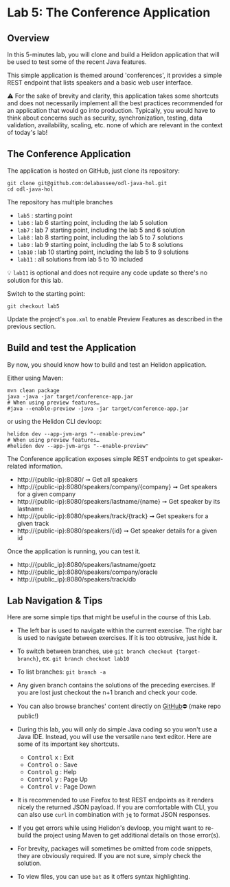 # Lab 5: The Conference Application

## Overview


In this 5-minutes lab, you will clone and build a Helidon application that will be used to test some of the recent Java features.

This simple application is themed around 'conferences', it provides a simple REST endpoint that lists speakers and a basic web user interface.

⚠️ For the sake of brevity and clarity, this application takes some shortcuts and does not necessarily implement all the best practices recommended for an application that would go into production. Typically, you would have to think about concerns such as security, synchronization, testing, data validation, availability, scaling, etc. none of which are relevant in the context of today's lab!


## The Conference Application

The application is hosted on GitHub, just clone its repository:

```
git clone git@github.com:delabassee/odl-java-hol.git
cd odl-java-hol
```

The repository has multiple branches

* `lab5` : starting point
* `lab6` : lab 6 starting point, including the lab 5 solution
* `lab7` : lab 7 starting point, including the lab 5 and 6 solution
* `lab8` : lab 8 starting point, including the lab 5 to 7 solutions
* `lab9` : lab 9 starting point, including the lab 5 to 8 solutions
* `lab10` : lab 10 starting point, including the lab 5 to 9 solutions
* `lab11` : all solutions from lab 5 to 10 included

💡 `lab11` is optional and does not require any code update so there's no solution for this lab.

Switch to the starting point:
```
git checkout lab5
```

Update the project's `pom.xml` to enable Preview Features as described in the previous section.

## Build and test the Application

By now, you should know how to build and test an Helidon application. 

Either using Maven:

```
mvn clean package
java -java -jar target/conference-app.jar
# When using preview features… 
#java --enable-preview -java -jar target/conference-app.jar
```

or using the Helidon CLI devloop:

```
helidon dev --app-jvm-args "--enable-preview"
# When using preview features…
#helidon dev --app-jvm-args "--enable-preview"
```

The Conference application exposes simple REST endpoints to get speaker-related information.

* http://{public-ip}:8080/ ➞ Get all speakers
* http://{public-ip}:8080/speakers/company/{company} ➞ Get speakers for a given company
* http://{public-ip}:8080/speakers/lastname/{name} ➞ Get speaker by its lastname
* http://{public-ip}:8080/speakers/track/{track} ➞ Get speakers for a given track
* http://{public-ip}:8080/speakers/{id} ➞ Get speaker details for a given id

Once the application is running, you can test it. 

* http://{public_ip}:8080/speakers/lastname/goetz
* http://{public_ip}:8080/speakers/company/oracle
* http://{public_ip}:8080/speakers/track/db

## Lab Navigation & Tips

Here are some simple tips that might be useful in the course of this Lab.

* The left bar is used to navigate within the current exercise. The right bar is used to navigate between exercises. If it is too obtrusive, just hide it.

* To switch between branches, use `git branch checkout {target-branch}`, ex. `git branch checkout lab10`

* To list branches: `git branch -a`

* Any given branch contains the solutions of the preceding exercises. If you are lost just checkout the n+1 branch and check your code.

* You can also browse branches' content directly on [GitHub](https://github.com/delabassee/odl-java-hol/branches)⛔ (make repo public!)

* During this lab, you will only do simple Java coding so you won't use a Java IDE. Instead, you will use the versatile `nano` text editor. Here are some of its important key shortcuts.

	* <kbd>Control</kbd> <kbd>x</kbd> : Exit
	* <kbd>Control</kbd> <kbd>o</kbd> : Save
	* <kbd>Control</kbd> <kbd>g</kbd> : Help
	* <kbd>Control</kbd> <kbd>y</kbd> : Page Up
	* <kbd>Control</kbd> <kbd>v</kbd> : Page Down

* It is recommended to use Firefox to test REST endpoints as it renders nicely the returned JSON payload. If you are comfortable with CLI, you can also use `curl` in combination with `jq` to format JSON responses.

* If you get errors while using Helidon's devloop, you might want to re-build the project using Maven to get additional details on those error(s).

* For brevity, packages will sometimes be omitted from code snippets, they are obviously required. If you are not sure, simply check the solution.

* To view files, you can use `bat` as it offers syntax highlighting.